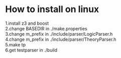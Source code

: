 # How to install on linux
1.install z3 and boost<br>
2.change BASEDIR in ./make.properties<br>
3.change m_prefix in ./include/parser/LogicParser.h<br>
4.change m_prefix in ./include/parser/TheoryParser.h<br>
5.make tp<br>
6.get testparser in ./build<br>
